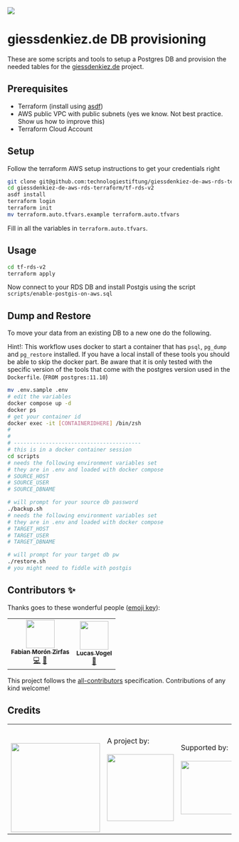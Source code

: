 ![](https://img.shields.io/badge/Build%20with%20%E2%9D%A4%EF%B8%8F-at%20Technologiesitftung%20Berlin-blue)

# giessdenkiez.de DB provisioning

These are some scripts and tools to setup a Postgres DB and provision the needed tables for the [giessdenkiez.de](https://github.com/technologiestiftung/giessdenkiez-de/) project.


## Prerequisites

- Terraform (install using [asdf](https://asdf-vm.com/#/))
- AWS public VPC with public subnets (yes we know. Not best practice. Show us how to improve this)
- Terraform Cloud Account

## Setup

Follow the terraform AWS setup instructions to get your credentials right

```bash
git clone git@github.com:technologiestiftung/giessdenkiez-de-aws-rds-terraform.git
cd giessdenkiez-de-aws-rds-terraform/tf-rds-v2
asdf install
terraform login
terraform init
mv terraform.auto.tfvars.example terraform.auto.tfvars
```
Fill in all the variables in `terraform.auto.tfvars`.
## Usage

```bash
cd tf-rds-v2
terraform apply
```

Now connect to your RDS DB and install Postgis using the script `scripts/enable-postgis-on-aws.sql`

## Dump and Restore

To move your data from an existing DB to a new one do the following. 

Hint!: This workflow uses docker to start a container that has `psql`, `pg_dump` and `pg_restore` installed. If you have a local install of these tools you should be able to skip the docker part. Be aware that it is only tested with the specific version of the tools that come with the postgres version used in the `Dockerfile`. (`FROM postgres:11.10`)

```bash
mv .env.sample .env
# edit the variables
docker compose up -d
docker ps 
# get your container id
docker exec -it [CONTAINERIDHERE] /bin/zsh
#
#
# ----------------------------------------
# this is in a docker container session
cd scripts
# needs the following environment variables set
# they are in .env and loaded with docker compose
# SOURCE_HOST
# SOURCE_USER
# SOURCE_DBNAME

# will prompt for your source db password
./backup.sh
# needs the following environment variables set
# they are in .env and loaded with docker compose
# TARGET_HOST
# TARGET_USER
# TARGET_DBNAME

# will prompt for your target db pw
./restore.sh
# you might need to fiddle with postgis
```

## Contributors ✨

Thanks goes to these wonderful people ([emoji key](https://allcontributors.org/docs/en/emoji-key)):

<!-- ALL-CONTRIBUTORS-LIST:START - Do not remove or modify this section -->
<!-- prettier-ignore-start -->
<!-- markdownlint-disable -->
<table>
  <tr>
    <td align="center"><a href="https://fabianmoronzirfas.me/"><img src="https://avatars.githubusercontent.com/u/315106?v=4?s=64" width="64px;" alt=""/><br /><sub><b>Fabian Morón Zirfas</b></sub></a><br /><a href="https://github.com/technologiestiftung/giessdenkiez-de-aws-rds-terraform/commits?author=ff6347" title="Code">💻</a> <a href="https://github.com/technologiestiftung/giessdenkiez-de-aws-rds-terraform/commits?author=ff6347" title="Documentation">📖</a></td>
    <td align="center"><a href="https://github.com/vogelino"><img src="https://avatars.githubusercontent.com/u/2759340?v=4?s=64" width="64px;" alt=""/><br /><sub><b>Lucas Vogel</b></sub></a><br /><a href="https://github.com/technologiestiftung/giessdenkiez-de-aws-rds-terraform/commits?author=vogelino" title="Documentation">📖</a></td>
  </tr>
</table>

<!-- markdownlint-restore -->
<!-- prettier-ignore-end -->

<!-- ALL-CONTRIBUTORS-LIST:END -->

This project follows the [all-contributors](https://github.com/all-contributors/all-contributors) specification. Contributions of any kind welcome!

## Credits

<table>
  <tr>
    <td>
      <a src="https://citylab-berlin.org/en/start/">
        <br />
        <br />
        <img width="200" src="https://logos.citylab-berlin.org/logo-citylab-berlin.svg" />
      </a>
    </td>
    <td>
      A project by: <a src="https://www.technologiestiftung-berlin.de/en/">
        <br />
        <br />
        <img width="150" src="https://logos.citylab-berlin.org/logo-technologiestiftung-berlin-en.svg" />
      </a>
    </td>
    <td>
      Supported by:
      <br />
      <br />
      <img width="120" src="https://logos.citylab-berlin.org/logo-berlin.svg" />
    </td>
  </tr>
</table>
